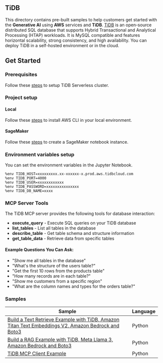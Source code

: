 ## TiDB

This directory contains pre-built samples to help customers get started with the **Generative AI** using **AWS** services and **TiDB**. [TiDB](https://tidb.cloud/?utm_source=github&utm_medium=community&utm_campaign=video_aws_example_generativeai_cm_0624) is an open-source distributed SQL database that supports Hybrid Transactional and Analytical Processing (HTAP) workloads. It is MySQL compatible and features horizontal scalability, strong consistency, and high availability. You can deploy TiDB in a self-hosted environment or in the cloud.

## Get Started

### Prerequisites

Follow these [steps](https://docs.pingcap.com/tidbcloud/tidb-cloud-quickstart) to setup TiDB Serverless cluster.

### Project setup

#### Local

Follow these [steps](https://docs.aws.amazon.com/cli/latest/userguide/getting-started-install.html) to install AWS CLI in your local environment.

#### SageMaker

Follow these [steps](https://docs.aws.amazon.com/sagemaker/latest/dg/gs-setup-working-env.html) to create a SageMaker notebook instance.


### Environment variables setup

You can set the environment variables in the Jupyter Notebook.

```jupyter
%env TIDB_HOST=xxxxxxxxx.xx-xxxxxx-x.prod.aws.tidbcloud.com
%env TIDB_PORT=4000
%env TIDB_USER=xxxxxxxxxxxx
%env TIDB_PASSWORD=xxxxxxxxxxxxxxx
%env TIDB_DB_NAME=xxxx
```


### MCP Server Tools

The TiDB MCP server provides the following tools for database interaction:

- **execute_query** - Execute SQL queries on your TiDB database
- **list_tables** - List all tables in the database
- **describe_table** - Get table schema and structure information
- **get_table_data** - Retrieve data from specific tables

#### Example Questions You Can Ask:

- "Show me all tables in the database"
- "What's the structure of the users table?"
- "Get the first 10 rows from the products table"
- "How many records are in each table?"
- "Show me customers from a specific region"
- "What are the column names and types for the orders table?"

### Samples

| Sample | Language |
| --- | --- |
| [Build a Text Retrieve Example with TiDB, Amazon Titan Text Embeddings V2, Amazon Bedrock and Boto3](./samples/tidb-bedrock-boto3-text.ipynb) | Python |
| [Build a RAG Example with TiDB, Meta Llama 3, Amazon Bedrock and Boto3](./samples/tidb-bedrock-boto3-rag.ipynb) | Python |
| [TiDB MCP Client Example](./mcp/mcp-clients/connect-query-mcp-client.py) | Python |